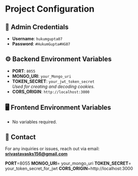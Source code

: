 # Project Configuration

## 🔐 Admin Credentials
- **Username**: `hukumgupta07`
- **Password**: `#HukumGupta#HG07`

## ⚙️ Backend Environment Variables
- **PORT**: `8055`
- **MONGO_URI**: `your_Mongo_uri`
- **TOKEN_SECRET**: `your_jwt_token_secret`  
  _Used for creating and decoding cookies._
- **CORS_ORIGIN**: `http://localhost:3000`

## 🖥️ Frontend Environment Variables
- No variables required.

## 📧 Contact
For any inquiries or issues, reach out via email:  
**srivastavasks156@gmail.com**

**PORT**=8055
**MONGO_URI**= your_mongo_uri
**TOKEN_SECRET**= your_token_secret_for_jwt
**CORS_ORIGIN**=http://localhost:3000

